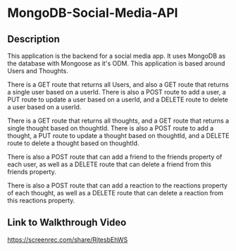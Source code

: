 # MongoDB-Social-Media-API

## Description
This application is the backend for a social media app. It uses MongoDB as the database with Mongoose as it's ODM. This application is based around Users and Thoughts. 

There is a GET route that returns all Users, and also a GET route that returns a single user based on a userId. There is also a POST route to add a user, a PUT route to update a user based on a userId, and a DELETE route to delete a user based on a userId.

There is a GET route that returns all thoughts, and a GET route that returns a single thought based on thoughtId. There is also a POST route to add a thought, a PUT route to update a thought based on thoughtId, and a DELETE route to delete a thought based on thoughtId.

There is also a POST route that can add a friend to the friends property of each user, as well as a DELETE route that can delete a friend from this friends property.

There is also a POST route that can add a reaction to the reactions property of each thought, as well as a DELETE route that can delete a reaction from this reactions property.

## Link to Walkthrough Video
https://screenrec.com/share/RjtesbEhWS
